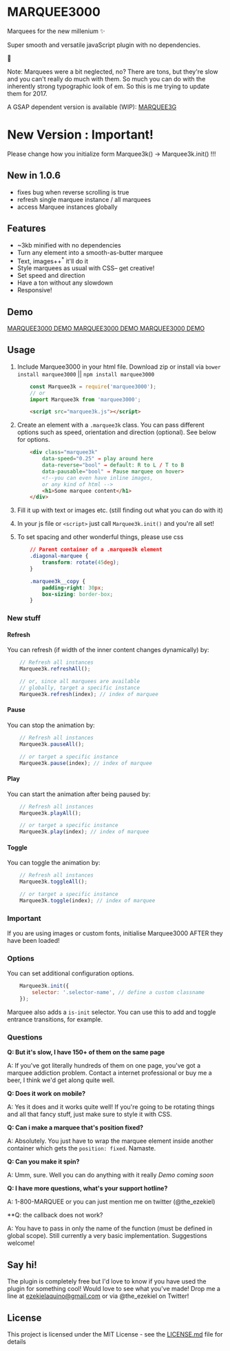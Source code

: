 # MARQUEE3000

Marquees for the new millenium ✨

Super smooth and versatile javaScript plugin with no dependencies.

👄

Note: Marquees were a bit neglected, no? There are tons,
but they're slow and you can't really do much with them.
So much you can do with the inherently strong typographic
look of em. So this is me trying to update them for 2017.

A GSAP dependent version is available (WIP): [MARQUEE3G](http://github.com/ezekielaquino/Marquee3G)

# New Version : Important!

Please change how you initialize form Marquee3k() -> Marquee3k.init() !!!

## New in 1.0.6

- fixes bug when reverse scrolling is true
- refresh single marquee instance / all marquees
- access Marquee instances globally

## Features
- ~3kb minified with no dependencies
- Turn any element into a smooth-as-butter marquee
- Text, images++<sup>*</sup> it'll do it
- Style marquees as usual with CSS– get creative!
- Set speed and direction
- Have a ton without any slowdown
- Responsive!

## Demo
[MARQUEE3000 DEMO MARQUEE3000 DEMO MARQUEE3000 DEMO](https://ezekielaquino.github.io/Marquee3000/)

## Usage

1. Include Marquee3000 in your html file. Download zip or install via `bower install marquee3000` || `npm install marquee3000`

    ```javascript
        const Marquee3k = require('marquee3000');
        // or
        import Marquee3k from 'marquee3000';
    ```


    ```html
        <script src="marquee3k.js"></script>
     ```
        
2. Create an element with a `.marquee3k` class. You can pass different options such as speed, orientation and direction (optional). See below for options.

    ```html
        <div class="marquee3k" 
            data-speed="0.25" → play around here
            data-reverse="bool" → default: R to L / T to B
            data-pausable="bool" → Pause marquee on hover>
            <!--you can even have inline images,
            or any kind of html -->
            <h1>Some marquee content</h1>
        </div>
    ```
        
3. Fill it up with text or images etc. (still finding out what you can do with it)

4. In your js file or `<script>` just call `Marquee3k.init()` and you're all set!

5. To set spacing and other wonderful things, please use css

    ```css
        // Parent container of a .marquee3k element
        .diagonal-marquee {
            transform: rotate(45deg);
        }

        .marquee3k__copy {
            padding-right: 30px;
            box-sizing: border-box;
        }
    ```

### New stuff

#### Refresh

You can refresh (if width of the inner content changes dynamically) by:

```javascript
    // Refresh all instances
    Marquee3k.refreshAll();

    // or, since all marquees are available
    // globally, target a specific instance
    Marquee3k.refresh(index); // index of marquee
```
    
#### Pause

You can stop the animation by:

```javascript
    // Refresh all instances
    Marquee3k.pauseAll();

    // or target a specific instance
    Marquee3k.pause(index); // index of marquee
```

#### Play

You can start the animation after being paused by:

```javascript
    // Refresh all instances
    Marquee3k.playAll();

    // or target a specific instance
    Marquee3k.play(index); // index of marquee
```

#### Toggle

You can toggle the animation by:

```javascript
    // Refresh all instances
    Marquee3k.toggleAll();

    // or target a specific instance
    Marquee3k.toggle(index); // index of marquee
```

### Important

If you are using images or custom fonts, initialise Marquee3000 AFTER they have been loaded!

### Options

You can set additional configuration options.

```javascript
    Marquee3k.init({
        selector: '.selector-name', // define a custom classname
    });
```

Marquee also adds a `is-init` selector. You can use this to add and toggle entrance transitions, for example.


### Questions

**Q: But it's slow, I have 150+ of them on the same page**

A: If you've got literally hundreds of them on one page, you've got
a marquee addiction problem. Contact a internet professional or
buy me a beer, I think we'd get along quite well.

**Q: Does it work on mobile?**

A: Yes it does and it works quite well! If you're going to be rotating
things and all that fancy stuff, just make sure to style it with CSS.

**Q: Can i make a marquee that's position fixed?**

A: Absolutely. You just have to wrap the marquee element inside another
container which gets the `position: fixed`. Namaste.

**Q: Can you make it spin?**

A: Umm, sure. Well you can do anything with it really *Demo coming soon*

**Q: I have more questions, what's your support hotline?**

A: 1-800-MARQUEE or you can just mention me on twitter (@the_ezekiel)

**Q: the callback does not work?

A: You have to pass in only the name of the function (must be defined in global scope). Still currently a very basic implementation. Suggestions welcome!


## Say hi!
The plugin is completely free but I'd love to know if you have used the plugin for something cool! Would love to see what you've made! Drop me a line at ezekielaquino@gmail.com or via @the_ezekiel on Twitter!

## License

This project is licensed under the MIT License - see the [LICENSE.md](LICENSE.md) file for details
